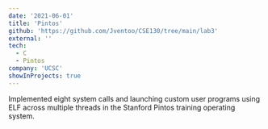```yaml
---
date: '2021-06-01'
title: 'Pintos'
github: 'https://github.com/Jventoo/CSE130/tree/main/lab3'
external: ''
tech:
  - C
  - Pintos
company: 'UCSC'
showInProjects: true
---
```


Implemented eight system calls and launching custom user programs using ELF across multiple threads in the Stanford Pintos training operating system.
